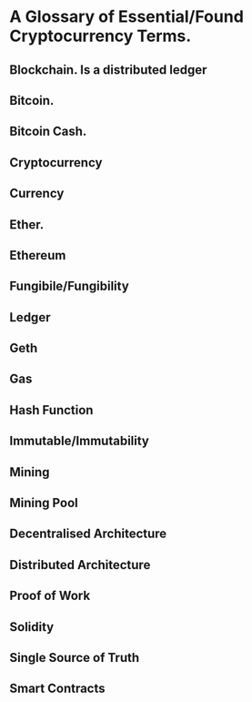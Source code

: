# A Glossary of Essential/Found Cryptocurrency Terms.

## Blockchain. Is a distributed ledger

## Bitcoin.

## Bitcoin Cash.

## Cryptocurrency

## Currency

## Ether.

## Ethereum

## Fungibile/Fungibility

## Ledger

## Geth

## Gas

## Hash Function

## Immutable/Immutability

## Mining

## Mining Pool

## Decentralised Architecture

## Distributed Architecture

## Proof of Work

## Solidity

## Single Source of Truth

## Smart Contracts

